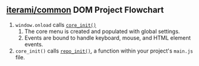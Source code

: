 [iterami/common](https://github.com/iterami/Documentation.htm/blob/gh-pages/common/README.md) DOM Project Flowchart
-------------------------------------------------------------------------------------------------------------------

1. `window.onload` calls [`core_init()`](https://github.com/iterami/Documentation.htm/blob/gh-pages/common/js/core.md#core_init)
    1. The core menu is created and populated with global settings.
    2. Events are bound to handle keyboard, mouse, and HTML element events.
2. `core_init()` calls [`repo_init()`](https://github.com/iterami/Documentation.htm/blob/gh-pages/common/js/main.md#repo_init), a function within your project's `main.js` file.
